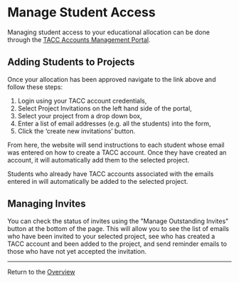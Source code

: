# Manage Student Access

Managing student access to your educational allocation can be done through the [TACC Accounts Management Portal](https://accounts.tacc.utexas.edu/).

## Adding Students to Projects

Once your allocation has been approved navigate to the link above and follow these steps:

1.  Login using your TACC account credentials,
2.  Select Project Invitations on the left hand side of the portal,
3.  Select your project from a drop down box, 
4.  Enter a list of email addresses (e.g. all the students) into the form,
5.  Click the ‘create new invitations’ button.


From here, the website will send instructions to each student whose email was entered on how to create a TACC account.
Once they have created an account, it will automatically add them to the selected project.

Students who already have TACC accounts associated with the emails entered in will automatically be added to the selected project.

## Managing Invites

You can check the status of invites using the "Manage Outstanding Invites" button at the bottom of the page. 
This will allow you to see the list of emails who have been invited to your selected project, see who has created
a TACC account and been added to the project, and send reminder emails to those who have not yet accepted the 
invitation.

---
Return to the [Overview](index.md)

